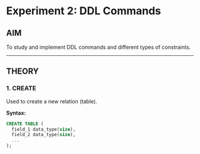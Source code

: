 # Experiment 2: DDL Commands

## AIM
To study and implement DDL commands and different types of constraints.

---

## THEORY

### 1. CREATE
Used to create a new relation (table).

**Syntax:**
```sql
CREATE TABLE (
  field_1 data_type(size),
  field_2 data_type(size),
  ...
);

